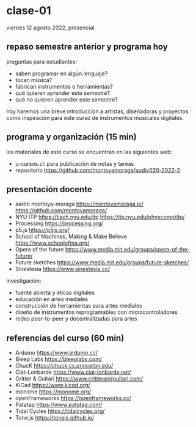 # clase-01

viernes 12 agosto 2022, presencial

## repaso semestre anterior y programa hoy

preguntas para estudiantes:

- saben programar en algún lenguaje?
- tocan música?
- fabrican instrumentos o herramientas?
- qué quieren aprender este semestre?
- qué no quieren aprender este semestre?

hoy haremos una breve introducción a artistas, diseñadoras y proyectos como inspiración para este curso de instrumentos musicales digitales.

## programa y organización (15 min)

los materiales de este curso se encuentran en las siguientes web:

- u-cursos.cl: para publicación de notas y tareas
- repositorio https://github.com/montoyamoraga/audiv020-2022-2

## presentación docente

- aarón montoya-moraga https://montoyamoraga.io/ https://github.com/montoyamoraga/
- NYU ITP https://tisch.nyu.edu/itp https://itp.nyu.edu/physcomp/itp/
- Processing https://processing.org/
- p5.js https://p5js.org/
- School of Machines, Making & Make Believe https://www.schoolofma.org/
- Opera of the future https://www.media.mit.edu/groups/opera-of-the-future/
- Future sketches https://www.media.mit.edu/groups/future-sketches/
- Sinestesia https://www.sinestesia.cc/

investigación:

- fuente abierta y éticas digitales
- educación en artes mediales
- construcción de herramientas para artes mediales
- diseño de instrumentos reprogramables con microcontroladores
- redes peer-to-peer y decentralizadas para artes

## referencias del curso (60 min)

- Arduino https://www.arduino.cc/
- Bleep Labs https://bleeplabs.com/
- ChucK https://chuck.cs.princeton.edu/
- Ciat-Lonbarde https://www.ciat-lonbarde.net/
- Critter & Guitari https://www.critterandguitari.com/
- KiCad https://www.kicad.org/
- monome https://monome.org/
- openFrameworks https://openframeworks.cc/
- Patatap https://www.patatap.com/
- Tidal Cycles https://tidalcycles.org/
- Tone.js https://tonejs.github.io/
